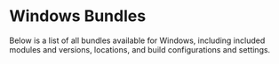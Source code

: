 # Windows Bundles

Below is a list of all bundles available for Windows, including included modules and versions, locations, and build configurations and settings.

